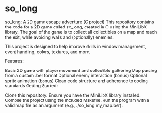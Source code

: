 # so_long
so_long: A 2D game escape adventure (C project)
This repository contains the code for a 2D game called so_long, created in C using the MiniLibX library. The goal of the game is to collect all collectibles on a map and reach the exit, while avoiding walls and (optionally) enemies.

This project is designed to help improve skills in window management, event handling, colors, textures, and more.

Features:

Basic 2D game with player movement and collectible gathering
Map parsing from a custom .ber format
Optional enemy interaction (bonus)
Optional sprite animation (bonus)
Clean code structure and adherence to coding standards
Getting Started:

Clone this repository.
Ensure you have the MiniLibX library installed.
Compile the project using the included Makefile.
Run the program with a valid map file as an argument (e.g., ./so_long my_map.ber).
